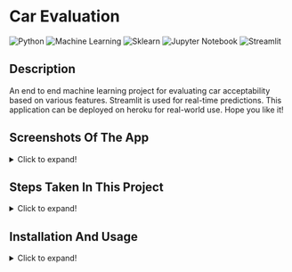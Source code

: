 # Car Evaluation
  ![Python](https://img.shields.io/badge/-Python-black?style=flat&logo=python)
  ![Machine Learning](https://img.shields.io/badge/-Machine%20Learning-566be8?style=flat)
  ![Sklearn](https://img.shields.io/badge/-Sklearn-1fb30e?style=flat)
  ![Jupyter Notebook](https://img.shields.io/badge/-Jupyter%20Notebook-black?style=flat&logo=jupyter)
  ![Streamlit](https://img.shields.io/badge/-Streamlit-f0806c?style=flat)
  
## Description
   An end to end machine learning project for evaluating car acceptability based on various features. Streamlit is used for real-time predictions. This application
   can be deployed on heroku for real-world use. Hope you like it!

## Screenshots Of The App
<details>
  <summary>Click to expand!</summary>
  <br/>

<img src="Pic.png" width="600" height="600"/>
</details>

## Steps Taken In This Project
<details>
  <summary>Click to expand!</summary>
  <br/>

- Data Collection
- EDA & Visualization
- Model selection & building it.
- Evaluation of the models.
- Saving the models.
- Application program for real time usage.
</details>

## Installation And Usage
<details>
  <summary>Click to expand!</summary>
  <br/>

1. Installation
   - Download/clone this repository. Then open terminal (make sure you are in the project's directory).
   - Create a virtual environment using the command ````py -m venv yourVenvName```` and activate it using ````yourVenvName\Scripts\activate.bat````.
   - Then run the following command ````pip install -r requirements.txt````. With this, all the dependencies will be installed in your virtual environment. 
> **Note:** *If any dependency is missing or an error shows up, install it using ````pip install moduleName````*.

2. Usage
   - Open your project folder and go to the terminal and activate your virtual environment. Then type ````streamlit run src\main.py```` and the app will open in your web 
   browser. Now you can interact with it or play with the code and add your own features. Also you can play around with jupyter notebook if you wish.
</details>
